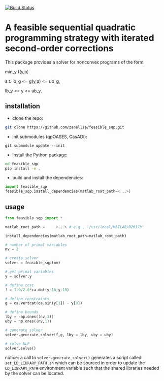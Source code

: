 [![Build Status](https://travis-ci.com/zanellia/feasible_sqp.svg?branch=master)](https://travis-ci.com/zanellia/feasible_sqp)
# A feasible sequential quadratic programming strategy with iterated second-order corrections
This package provides a solver for nonconvex programs of the form

<p>min_y f(y,p)
</p>
<p>s.t.  lb_g <= g(y,p) <= ub_g,
</p>
<p>      lb_y <= y <= ub_y,

## installation
- clone the repo: 
```bash
git clone https://github.com/zanellia/feasible_sqp.git
```
- init submodules (qpOASES, CasADi):
```
git submodule update --init
```
- install the Python package:
```bash
cd feasible_sqp
pip install -e .
```
- build and install the dependencies:
```python
import feasible_sqp
feasible_sqp.install_dependencies(matlab_root_path=<...>)
```

## usage
```python
from feasible_sqp import *

matlab_root_path =     <...> # e.g., '/usr/local/MATLAB/R2017b'

install_dependencies(matlab_root_path=matlab_root_path)

# number of primal variables
nv = 2

# create solver
solver = feasible_sqp(nv)

# get primal variables
y = solver.y

# define cost
f = 1.0/2.0*ca.dot(y-10,y-10)

# define constraints
g = ca.vertcat(ca.sin(y[1]) - y[0])

# define bounds
lby = -np.ones((nv,1))
uby = np.ones((nv,1))

# generate solver
solver.generate_solver(f,g, lby = lby, uby = uby)

# solve NLP
solver.solve()
```
notice: a call to
`solver.generate_solver()` generates a script called `set_LD_LIBRARY_PATH.sh` which can be sourced in order to update the `LD_LIBRARY_PATH` environment variable such that the shared libraries needed by the solver can be located.

